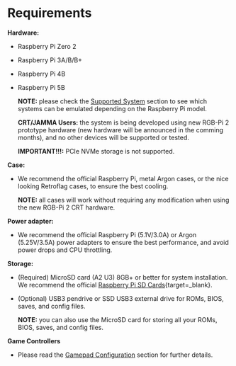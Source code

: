 # Requirements

**Hardware:**

* Raspberry Pi Zero 2
* Raspberry Pi 3A/B/B+
* Raspberry Pi 4B
* Raspberry Pi 5B

    **NOTE:** please check the [Supported System](./systems.md#compatibility-matrix) section to see which systems can be emulated depending on the Raspberry Pi model.

    **CRT/JAMMA Users:** the system is being developed using new RGB-Pi 2 prototype hardware (new hardware will be announced in the comming months), and no other devices will be supported or tested.

    **IMPORTANT!!!:** PCIe NVMe storage is not supported.

**Case:**

* We recommend the official Raspberry Pi, metal Argon cases, or the nice looking Retroflag cases, to ensure the best cooling.

    **NOTE:** all cases will work without requiring any modification when using the new RGB-Pi 2 CRT hardware.

**Power adapter:**

* We recommend the official Raspberry Pi (5.1V/3.0A) or Argon (5.25V/3.5A) power adapters to ensure the best performance, and avoid power drops and CPU throttling.

**Storage:**

* (Required) MicroSD card (A2 U3) 8GB+ or better for system installation. We recommend the official [Raspberry Pi SD Cards](https://www.raspberrypi.com/products/sd-cards/){target=_blank}.
* (Optional) USB3 pendrive or SSD USB3 external drive for ROMs, BIOS, saves, and config files.

    **NOTE:** you can also use the MicroSD card for storing all your ROMs, BIOS, saves, and config files.

**Game Controllers**

* Please read the [Gamepad Configuration](gpadbasic.md) section for further details.
